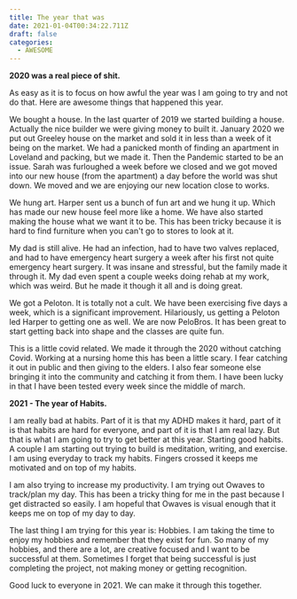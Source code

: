 ```yaml
---
title: The year that was
date: 2021-01-04T00:34:22.711Z
draft: false
categories:
  - AWESOME
---
```

**2020 was a real piece of shit.** 

As easy as it is to focus on how awful the year was I am going to try and not do that. Here are awesome things that happened this year.

We bought a house. In the last quarter of 2019 we started building a house. Actually the nice builder we were giving money to built it. January 2020 we put out Greeley house on the market and sold it in less than a week of it being on the market. We had a panicked month of finding an apartment in Loveland and packing, but we made it. Then the Pandemic started to be an issue. Sarah was furloughed a week before we closed and we got moved into our new house (from the apartment) a day before the world was shut down. We moved and we are enjoying our new location close to works. 

We hung art. Harper sent us a bunch of fun art and we hung it up. Which has made our new house feel more like a home. We have also started making the house what we want it to be. This has been tricky because it is hard to find furniture when you can't go to stores to look at it. 

My dad is still alive. He had an infection, had to have two valves replaced, and had to have emergency heart surgery a week after his first not quite emergency heart surgery. It was insane and stressful, but the family made it through it. My dad even spent a couple weeks doing rehab at my work, which was weird. But he made it though it all and is doing great.

We got a Peloton. It is totally not a cult. We have been exercising five days a week, which is a significant improvement. Hilariously, us getting a Peloton led Harper to getting one as well. We are now PeloBros. It has been great to start getting back into shape and the classes are quite fun. 

This is a little covid related. We made it through the 2020 without catching Covid. Working at a nursing home this has been a little scary. I fear catching it out in public and then giving to the elders. I also fear someone else bringing it into the community and catching it from them. I have been lucky in that I have been tested every week since the middle of march. 

**2021 - The year of Habits.** 

I am really bad at habits. Part of it is that my ADHD makes it hard, part of it is that habits are hard for everyone, and part of it is that I am real lazy. But that is what I am going to try to get better at this year. Starting good habits. A couple I am starting out trying to build is meditation, writing, and exercise. I am using everyday to track my habits. Fingers crossed it keeps me motivated and on top of my habits. 

I am also trying to increase my productivity. I am trying out Owaves to track/plan my day. This has been a tricky thing for me in the past because I get distracted so easily. I am hopeful that Owaves is visual enough that it keeps me on top of my day to day. 

The last thing I am trying for this year is: Hobbies. I am taking the time to enjoy my hobbies and remember that they exist for fun. So many of my hobbies, and there are a lot, are creative focused and I want to be successful at them. Sometimes I forget that being successful is just completing the project, not making money or getting recognition. 

Good luck to everyone in 2021. We can make it through this together.